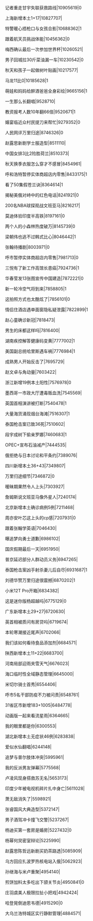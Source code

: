 记者重走甘宇失联获救路线|10905619|0

上海新增本土1+17|10827707|

特警暖心捂枪口与女孩合影|10688362|1

跟着航天员挑战体能|10456362|0

梅西确认最后一次参加世界杯|10260521|

男子回城拉30斤菜油漏一车|10230542|0

秋天和孩子一起做树叶贴画|10217577|

马龙11比0|10185628|1

萌娃和妈妈给醉酒爸爸全身彩绘|9665156|1

一生那么长翻唱|9528710|

教资报考人数10年翻66倍|9520671|1

婚宴临近众村民提刀来帮忙|9279352|0

人民网评万里归途|8746326|0

赵露思新剧学士服造型|8511110|

中国女排3比2险胜荷兰|8510373|

秋天换季衣服怎么穿才不感冒|8454961|

呼和浩特暂停实体商超店内零售|8433175|1

看了50集假苍兰诀|8364614|1

揭秘美俄对峙中的红色电话|8241921|0

200名NBA球探观战文班亚马|8216217|

莫迪体验印度半高铁|8197161|0

两个人的小森林热度破万|8145739|0

梁朝伟也逃不过韩式比心|8046442|1

张翰待播剧|8003971|0

呼市暂停实体商超店内零售|7981713|0

三悦有了新工作高馆长患癌|7924736|1

华春莹发13张图宣传中国建造|7872221|0

新一轮冷空气将到来|7858805|1

这拍照方式也太酷炫了|7856101|0

情侣住酒店遇单面窗隐私疑泄露|7822899|1

赵心童确诊新冠|7818473|

男生的床都这样吗|7816400|

湖南疾控解答健康码变黄|7777002|1

美国副总统哈里斯遇车祸|7776984|1

成熟男人开始反击了|7695729|

赵文卓与角动量|7603422|

浙江新增19例本土阳性|7576978|0

墨西哥一市政大厅遭毒贩血洗|7545569|

英国首相演讲被打断|7540478|1

大量海货涌现烟台海滩|7516307|1

泰国枪击案已致36死|7510602|

段宇成树下偷亲罗娜|7460683|1

OPEC+宣布石油减产|7444535|

俄拒绝与日本讨论和平条约|7389076|

四川新增本土36+43|7349807|

万里归途细节|7346872|0

暧昧期果然令人上头|7303927|

詹姆斯说文班亚马像外星人|7240174|

北京新增本土确诊病例5例|7211468|

周亦安叶芯这上头的cp感|7207931|0

跟着张翰学英语|7046430|

曝追梦向勇士道歉|6986102|

国庆假期最后一天|6951950|

普京延迟部分人群动员义务|6947265|

泰国枪击案凶手射杀妻儿后自尽|6931687|1

刘德华赞万里归途很震撼|6870202|1

小米12T Pro开箱|6834382|

这是迷你版杨超越吗|6775129|0

广东新增本土29+27|6720630|

英首相被质问有房贷吗|6719674|

本轮寒潮接近尾声|6702066|

我们该如何看待食品添加剂|6684571|

陕西新增本土11+22|6683700|

河南局部迎雨夹雪天气|6676023|

海口临时性全域静态管理|6645000|

米切尔骑士首秀|6554406|

呼市5名干部防疫不力被问责|6548761|

31省区市新增183+1005|6484778|

动画版一起来看流星雨|6364665|

我的眼里都是你|6300553|

湖北新增本土无症状46例|6283838|

爱似水仙翻唱|6244148|

追梦与普尔肢体冲突|5995961|

我的反派男友弹幕|5775568|

卢凌风现身搭救苏无名|5653173|

印度少年被电视机碎片扎中身亡|5611028|

萧无敌消失了|5598921|

张睿国风大典造型|5372147|

男子酒驾冲卡撞飞交警|5237267|

杨迪买第一套房是婚房|5227432|0

杨幂何炅密室辩论|5225990|

赵露思陈哲远新剧买奶茶路透|5085909|

乌方回应扎波罗热核电站入俄|5062923|

孙继海与米卢重聚|4954140|

煎饼加料太多吃出下颌关节炎|4950841|0

庄羽虞美人极限拉扯小把戏|4942424|

哈登晃倒迪恩韦德|4915290|0

大乌兰浩特城区实行静默管理|4884571|

